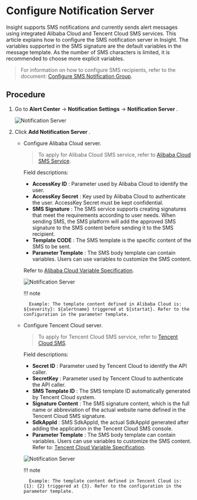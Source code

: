 # Configure Notification Server

Insight supports SMS notifications and currently sends alert messages using integrated Alibaba Cloud and Tencent Cloud SMS services. This article explains how to configure the SMS notification server in Insight. The variables supported in the SMS signature are the default variables in the message template. As the number of SMS characters is limited, it is recommended to choose more explicit variables.

> For information on how to configure SMS recipients, refer to the document: [Configure SMS Notification Group](../../alert-center/message.md).

## Procedure

1. Go to __Alert Center__ -> __Notification Settings__ -> __Notification Server__ .

    ![Notification Server](https://docs.daocloud.io/daocloud-docs-images/docs/en/docs/insight/images/sms01.png)

2. Click __Add Notification Server__ .

    - Configure Alibaba Cloud server.

        > To apply for Alibaba Cloud SMS service, refer to [Alibaba Cloud SMS Service](https://help.aliyun.com/document_detail/108062.html?spm=a2c4g.57535.0.0.2cec637ffna8ye).

        Field descriptions:

        - __AccessKey ID__ : Parameter used by Alibaba Cloud to identify the user.
        - __AccessKey Secret__ : Key used by Alibaba Cloud to authenticate the user. AccessKey Secret must be kept confidential.
        - __SMS Signature__ : The SMS service supports creating signatures that meet the requirements according to user needs. When sending SMS, the SMS platform will add the approved SMS signature to the SMS content before sending it to the SMS recipient.
        - __Template CODE__ : The SMS template is the specific content of the SMS to be sent.
        - __Parameter Template__ : The SMS body template can contain variables. Users can use variables to customize the SMS content.

        Refer to [Alibaba Cloud Variable Specification](https://help.aliyun.com/document_detail/463270.html).

        ![Notification Server](https://docs.daocloud.io/daocloud-docs-images/docs/en/docs/insight/images/sms02.png)

        !!! note

            Example: The template content defined in Alibaba Cloud is: ${severity}: ${alertname} triggered at ${startat}. Refer to the configuration in the parameter template.

    - Configure Tencent Cloud server.

        > To apply for Tencent Cloud SMS service, refer to [Tencent Cloud SMS](https://cloud.tencent.com/document/product/382/37794).

        Field descriptions:

        - __Secret ID__ : Parameter used by Tencent Cloud to identify the API caller.
        - __SecretKey__ : Parameter used by Tencent Cloud to authenticate the API caller.
        - __SMS Template ID__ : The SMS template ID automatically generated by Tencent Cloud system.
        - __Signature Content__ : The SMS signature content, which is the full name or abbreviation of the actual website name defined in the Tencent Cloud SMS signature.
        - __SdkAppId__ : SMS SdkAppId, the actual SdkAppId generated after adding the application in the Tencent Cloud SMS console.
        - __Parameter Template__ : The SMS body template can contain variables. Users can use variables to customize the SMS content. Refer to: [Tencent Cloud Variable Specification](https://cloud.tencent.com/document/product/382/39023#.E5.8F.98.E9.87.8F.E8.A7.84.E8.8C.83.3Ca-id.3D.22variable.22.3E.3C.2Fa.3E).

        ![Notification Server](https://docs.daocloud.io/daocloud-docs-images/docs/en/docs/insight/images/sms03.png)

        !!! note

            Example: The template content defined in Tencent Cloud is: {1}: {2} triggered at {3}. Refer to the configuration in the parameter template.
